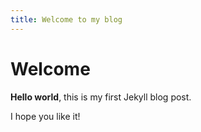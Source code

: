 ```yaml
---
title: Welcome to my blog
---
```


# Welcome

**Hello world**, this is my first Jekyll blog post.

I hope you like it!
